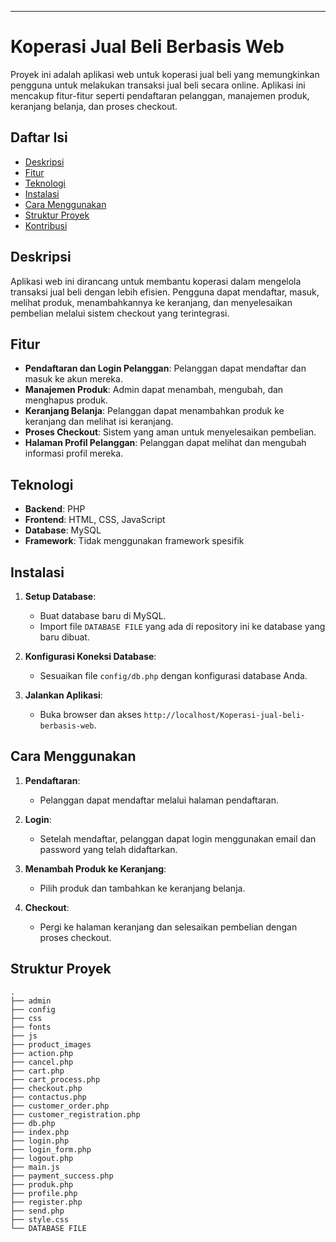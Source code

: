 ---

# Koperasi Jual Beli Berbasis Web

Proyek ini adalah aplikasi web untuk koperasi jual beli yang memungkinkan pengguna untuk melakukan transaksi jual beli secara online. Aplikasi ini mencakup fitur-fitur seperti pendaftaran pelanggan, manajemen produk, keranjang belanja, dan proses checkout.

## Daftar Isi

- [Deskripsi](#deskripsi)
- [Fitur](#fitur)
- [Teknologi](#teknologi)
- [Instalasi](#instalasi)
- [Cara Menggunakan](#cara-menggunakan)
- [Struktur Proyek](#struktur-proyek)
- [Kontribusi](#kontribusi)

## Deskripsi

Aplikasi web ini dirancang untuk membantu koperasi dalam mengelola transaksi jual beli dengan lebih efisien. Pengguna dapat mendaftar, masuk, melihat produk, menambahkannya ke keranjang, dan menyelesaikan pembelian melalui sistem checkout yang terintegrasi.

## Fitur

- **Pendaftaran dan Login Pelanggan**: Pelanggan dapat mendaftar dan masuk ke akun mereka.
- **Manajemen Produk**: Admin dapat menambah, mengubah, dan menghapus produk.
- **Keranjang Belanja**: Pelanggan dapat menambahkan produk ke keranjang dan melihat isi keranjang.
- **Proses Checkout**: Sistem yang aman untuk menyelesaikan pembelian.
- **Halaman Profil Pelanggan**: Pelanggan dapat melihat dan mengubah informasi profil mereka.

## Teknologi

- **Backend**: PHP
- **Frontend**: HTML, CSS, JavaScript
- **Database**: MySQL
- **Framework**: Tidak menggunakan framework spesifik

## Instalasi

1. **Setup Database**:
   - Buat database baru di MySQL.
   - Import file `DATABASE FILE` yang ada di repository ini ke database yang baru dibuat.

2. **Konfigurasi Koneksi Database**:
   - Sesuaikan file `config/db.php` dengan konfigurasi database Anda.

3. **Jalankan Aplikasi**:
   - Buka browser dan akses `http://localhost/Koperasi-jual-beli-berbasis-web`.

## Cara Menggunakan

1. **Pendaftaran**:
   - Pelanggan dapat mendaftar melalui halaman pendaftaran.
   
2. **Login**:
   - Setelah mendaftar, pelanggan dapat login menggunakan email dan password yang telah didaftarkan.

3. **Menambah Produk ke Keranjang**:
   - Pilih produk dan tambahkan ke keranjang belanja.

4. **Checkout**:
   - Pergi ke halaman keranjang dan selesaikan pembelian dengan proses checkout.

## Struktur Proyek

```plaintext
.
├── admin
├── config
├── css
├── fonts
├── js
├── product_images
├── action.php
├── cancel.php
├── cart.php
├── cart_process.php
├── checkout.php
├── contactus.php
├── customer_order.php
├── customer_registration.php
├── db.php
├── index.php
├── login.php
├── login_form.php
├── logout.php
├── main.js
├── payment_success.php
├── produk.php
├── profile.php
├── register.php
├── send.php
├── style.css
└── DATABASE FILE
```

